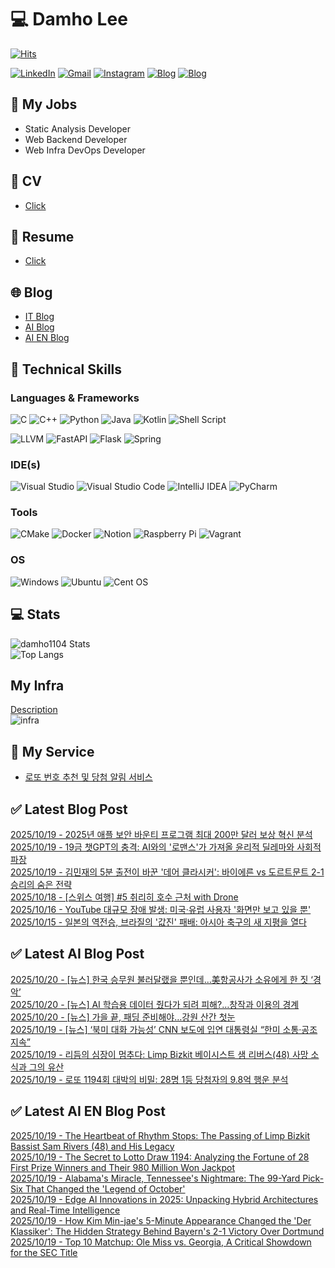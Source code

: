 
# 💻 Damho Lee

[![Hits](https://hits.seeyoufarm.com/api/count/incr/badge.svg?url=https%3A%2F%2Fgithub.com%2Fdamho1104&count_bg=%233D9CC8&title_bg=%23555555&icon=&icon_color=%23E7E7E7&title=hits&edge_flat=false)](https://hits.seeyoufarm.com)  

[![LinkedIn](https://img.shields.io/badge/Linkedin-%230077B5.svg?style=flat&logo=linkedin&logoColor=white)](https://www.linkedin.com/in/damho1104/)
[![Gmail](https://img.shields.io/badge/Gmail-D14836?style=flat&logo=gmail&logoColor=white)](mailto:damho1104@gmail.com)
[![Instagram](https://img.shields.io/badge/Instargram-%23E4405F.svg?style=flat&logo=Instagram&logoColor=white)](https://www.instagram.com/damho1104/)
[![Blog](https://img.shields.io/badge/Blog-%23000000.svg?style=flat&logo=Tistory&logoColor=white)](https://dmomo.co.kr/)
[![Blog](https://img.shields.io/badge/Blog-%23000000.svg?style=flat&logo=WordPress&logoColor=white)](https://blog.ai.dmomo.co.kr/)

## 📃 My Jobs
- Static Analysis Developer
- Web Backend Developer
- Web Infra DevOps Developer

## 📰 CV
- [Click](https://resume.dmomo.net/damho.lee/resume)  

## 📘 Resume
- [Click](https://damho1104.notion.site/8af3191b9815406d95708d9a0cea5a9e)  

## 🌐 Blog
- [IT Blog](https://dmomo.co.kr/)
- [AI Blog](https://blog.ai.dmomo.co.kr/)
- [AI EN Blog](https://ai.trend.dmomo.co.kr/)

## 💪 Technical Skills
### Languages & Frameworks
![C](https://img.shields.io/badge/c-%2300599C.svg?style=flat&logo=c&logoColor=white)
![C++](https://img.shields.io/badge/c++-%2300599C.svg?style=flat&logo=c%2B%2B&logoColor=white)
![Python](https://img.shields.io/badge/Python-3776AB.svg?&style=flat&logo=Python&logoColor=white)
![Java](https://img.shields.io/badge/java-%23ED8B00.svg?style=flat&logo=openjdk&logoColor=white)
![Kotlin](https://img.shields.io/badge/Kotlin-%237F52FF.svg?style=flat&logo=Kotlin&logoColor=white)
![Shell Script](https://img.shields.io/badge/Shell_script-%23121011.svg?style=flat&logo=gnu-bash&logoColor=white)  
  
![LLVM](https://img.shields.io/badge/LLVM/Clang-000B1D.svg?&style=flat&logo=LLVM&logoColor=white)
![FastAPI](https://img.shields.io/badge/FastAPI-005571?style=flat&logo=fastapi)
![Flask](https://img.shields.io/badge/Flask-%23000.svg?style=flat&logo=flask&logoColor=white)
![Spring](https://img.shields.io/badge/Springboot-%236DB33F.svg?style=flat&logo=spring&logoColor=white)
  
  
### IDE(s)
![Visual Studio](https://img.shields.io/badge/Visual%20Studio-5C2D91.svg?style=flat&logo=visual-studio&logoColor=white) 
![Visual Studio Code](https://img.shields.io/badge/Visual%20Studio%20Code-0078d7.svg?style=flat&logo=visual-studio-code&logoColor=white)
![IntelliJ IDEA](https://img.shields.io/badge/IntelliJIDEA-000000.svg?style=flat&logo=intellij-idea&logoColor=white) 
![PyCharm](https://img.shields.io/badge/PyCharm-143?style=flat&logo=pycharm&logoColor=black&color=black&labelColor=green) 


### Tools
![CMake](https://img.shields.io/badge/CMake-%23008FBA.svg?style=flat&logo=cmake&logoColor=white)
![Docker](https://img.shields.io/badge/docker-%230db7ed.svg?style=flat&logo=docker&logoColor=white)
![Notion](https://img.shields.io/badge/Notion-%23000000.svg?style=flat&logo=notion&logoColor=white)
![Raspberry Pi](https://img.shields.io/badge/-RaspberryPi-C51A4A?style=flat&logo=Raspberry-Pi)
![Vagrant](https://img.shields.io/badge/Vagrant-%231563FF.svg?style=flat&logo=vagrant&logoColor=white)


### OS
![Windows](https://img.shields.io/badge/Windows-0078D6?style=flat&logo=windows&logoColor=white)
![Ubuntu](https://img.shields.io/badge/Ubuntu-E95420?style=flat&logo=ubuntu&logoColor=white)
![Cent OS](https://img.shields.io/badge/Cent%20OS-002260?style=flat&logo=centos&logoColor=F0F0F0)


## :computer: Stats
![damho1104 Stats](https://github-readme-stats.vercel.app/api?username=damho1104&hide=issues&show_icons=true&show=prs_merged,prs_merged_percentage&theme=chartreuse-dark)  
![Top Langs](https://github-readme-stats.vercel.app/api/top-langs/?username=damho1104&layout=compact&theme=chartreuse-dark)


## My Infra
[Description](https://dmomo.co.kr/444)  
![infra](https://nextcloud.dmomo.net/apps/files_sharing/publicpreview/EtWDB9RaEXyf4FT?file=/&fileId=142416&x=6016&y=3384&a=true&etag=eee0bc0c4308201c786211582fdbc678)  





## 📣 My Service
- [로또 번호 추천 및 당첨 알림 서비스](https://lotto.dmomo.co.kr/)  


## ✅ Latest Blog Post

[2025/10/19 - 2025년 애플 보안 바운티 프로그램 최대 200만 달러 보상 혁신 분석](https://dmomo.co.kr/742) <br/>
[2025/10/19 - 19금 챗GPT의 충격: AI와의 '로맨스'가 가져올 윤리적 딜레마와 사회적 파장](https://dmomo.co.kr/741) <br/>
[2025/10/19 - 김민재의 5분 출전이 바꾼 '데어 클라시커': 바이에른 vs 도르트문트 2-1 승리의 숨은 전략](https://dmomo.co.kr/740) <br/>
[2025/10/18 - [스위스 여행] #5 취리히 호수 근처 with Drone](https://dmomo.co.kr/739) <br/>
[2025/10/16 - YouTube 대규모 장애 발생: 미국&middot;유럽 사용자 '화면만 보고 있을 뿐'](https://dmomo.co.kr/738) <br/>
[2025/10/15 - 일본의 역전승, 브라질의 '값진' 패배: 아시아 축구의 새 지평을 열다](https://dmomo.co.kr/737) <br/>

## ✅ Latest AI Blog Post
[2025/10/20 - [뉴스] 한국 승무원 불러달랬을 뿐인데…美항공사가 소유에게 한 짓 ‘경악’](https://blog.ai.dmomo.co.kr/news/12252) <br/>
[2025/10/20 - [뉴스] AI 학습용 데이터 줬다가 되려 피해?…창작과 이용의 경계](https://blog.ai.dmomo.co.kr/news/12249) <br/>
[2025/10/20 - [뉴스] 가을 끝, 패딩 준비해야…강원 산간 첫눈](https://blog.ai.dmomo.co.kr/news/12246) <br/>
[2025/10/19 - [뉴스] ‘북미 대화 가능성’ CNN 보도에 입연 대통령실 “한미 소통·공조 지속”](https://blog.ai.dmomo.co.kr/news/12243) <br/>
[2025/10/19 - 리듬의 심장이 멈추다: Limp Bizkit 베이시스트 샘 리버스(48) 사망 소식과 그의 유산](https://blog.ai.dmomo.co.kr/trend/12240) <br/>
[2025/10/19 - 로또 1194회 대박의 비밀: 28명 1등 당첨자의 9.8억 행운 분석](https://blog.ai.dmomo.co.kr/trend/12238) <br/>

## ✅ Latest AI EN Blog Post
[2025/10/19 - The Heartbeat of Rhythm Stops: The Passing of Limp Bizkit Bassist Sam Rivers (48) and His Legacy](https://ai.trend.dmomo.co.kr/2025/10/the-heartbeat-of-rhythm-stops-passing.html) <br/>
[2025/10/19 - The Secret to Lotto Draw 1194: Analyzing the Fortune of 28 First Prize Winners and Their 980 Million Won Jackpot](https://ai.trend.dmomo.co.kr/2025/10/the-secret-to-lotto-draw-1194-analyzing.html) <br/>
[2025/10/19 - Alabama's Miracle, Tennessee's Nightmare: The 99-Yard Pick-Six That Changed the 'Legend of October'](https://ai.trend.dmomo.co.kr/2025/10/alabamas-miracle-tennessees-nightmare.html) <br/>
[2025/10/19 - Edge AI Innovations in 2025: Unpacking Hybrid Architectures and Real-Time Intelligence](https://ai.trend.dmomo.co.kr/2025/10/edge-ai-innovations-in-2025-unpacking.html) <br/>
[2025/10/19 - How Kim Min-jae's 5-Minute Appearance Changed the 'Der Klassiker': The Hidden Strategy Behind Bayern's 2-1 Victory Over Dortmund](https://ai.trend.dmomo.co.kr/2025/10/how-kim-min-jaes-5-minute-appearance.html) <br/>
[2025/10/19 - Top 10 Matchup: Ole Miss vs. Georgia, A Critical Showdown for the SEC Title](https://ai.trend.dmomo.co.kr/2025/10/top-10-matchup-ole-miss-vs-georgia.html) <br/>
